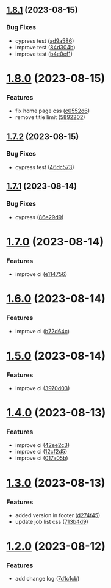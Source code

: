 ## [1.8.1](https://bitbucket.org/010001/fe.techscrum/compare/v1.8.0...v1.8.1) (2023-08-15)


### Bug Fixes

* cypress test ([ad9a586](https://bitbucket.org/010001/fe.techscrum/commits/ad9a5861f0370713bacaf83135e2b96d002aed0c))
* improve test ([84d304b](https://bitbucket.org/010001/fe.techscrum/commits/84d304b3b0d3385d37eb567ed7e73fbb0cbc54d8))
* improve test ([b4e0ef1](https://bitbucket.org/010001/fe.techscrum/commits/b4e0ef1af025921411207a3ca13b5b63024a2496))

# [1.8.0](https://bitbucket.org/010001/fe.techscrum/compare/v1.7.2...v1.8.0) (2023-08-15)


### Features

* fix home page css ([c0552d6](https://bitbucket.org/010001/fe.techscrum/commits/c0552d6ef5376679d105ef6541b6e28168c11a4a))
* remove title limit ([5892202](https://bitbucket.org/010001/fe.techscrum/commits/5892202aa71206441617524a80a22e6177816127))

## [1.7.2](https://bitbucket.org/010001/fe.techscrum/compare/v1.7.1...v1.7.2) (2023-08-15)


### Bug Fixes

* cypress test ([46dc573](https://bitbucket.org/010001/fe.techscrum/commits/46dc573075a24531e6fc2c736a081d40593fd33f))

## [1.7.1](https://bitbucket.org/010001/fe.techscrum/compare/v1.7.0...v1.7.1) (2023-08-14)


### Bug Fixes

* cypress ([86e29d9](https://bitbucket.org/010001/fe.techscrum/commits/86e29d9d491a7820464bbb5bfde163f00c83b072))

# [1.7.0](https://bitbucket.org/010001/fe.techscrum/compare/v1.6.0...v1.7.0) (2023-08-14)


### Features

* improve ci ([e114756](https://bitbucket.org/010001/fe.techscrum/commits/e11475686efe9b4ff9ce6b5c65135a2df7e9b07f))

# [1.6.0](https://bitbucket.org/010001/fe.techscrum/compare/v1.5.0...v1.6.0) (2023-08-14)


### Features

* improve ci ([b72d64c](https://bitbucket.org/010001/fe.techscrum/commits/b72d64c657d804e6bffafb16802495cffdc5ef3a))

# [1.5.0](https://bitbucket.org/010001/fe.techscrum/compare/v1.4.0...v1.5.0) (2023-08-14)


### Features

* improve ci ([3970d03](https://bitbucket.org/010001/fe.techscrum/commits/3970d03146e3a5734198d75af99064afc23b03be))

# [1.4.0](https://bitbucket.org/010001/fe.techscrum/compare/v1.3.0...v1.4.0) (2023-08-13)


### Features

* improve ci ([42ee2c3](https://bitbucket.org/010001/fe.techscrum/commits/42ee2c3e182e18b83d8377de4f50c814dd878a74))
* improve ci ([12cf2d5](https://bitbucket.org/010001/fe.techscrum/commits/12cf2d591f918fee12da66e47edcf22e8e3ac082))
* improve ci ([017a05b](https://bitbucket.org/010001/fe.techscrum/commits/017a05bcd660a71e9b94f0e7c185d164d77f7918))

# [1.3.0](https://bitbucket.org/010001/fe.techscrum/compare/v1.2.0...v1.3.0) (2023-08-13)


### Features

* added version in footer ([d274f45](https://bitbucket.org/010001/fe.techscrum/commits/d274f4584dddaff6b36065a419d253a0a65a3cac))
* update job list css ([713b4d9](https://bitbucket.org/010001/fe.techscrum/commits/713b4d98266b10a0e479313fc55590185c4f0055))

# [1.2.0](https://bitbucket.org/010001/fe.techscrum/compare/v1.1.0...v1.2.0) (2023-08-12)


### Features

* add change log ([7d1c1cb](https://bitbucket.org/010001/fe.techscrum/commits/7d1c1cbc6fb735ac70a7a210e80a97046e3c0de8))
